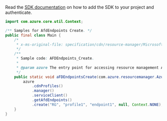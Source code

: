 Read the [SDK documentation](https://github.com/Azure/azure-sdk-for-java/blob/azure-resourcemanager_2.12.0/sdk/resourcemanager/azure-resourcemanager/README.md) on how to add the SDK to your project and authenticate.

```java
import com.azure.core.util.Context;

/** Samples for AfdEndpoints Create. */
public final class Main {
    /*
     * x-ms-original-file: specification/cdn/resource-manager/Microsoft.Cdn/stable/2021-06-01/examples/AFDEndpoints_Create.json
     */
    /**
     * Sample code: AFDEndpoints_Create.
     *
     * @param azure The entry point for accessing resource management APIs in Azure.
     */
    public static void aFDEndpointsCreate(com.azure.resourcemanager.AzureResourceManager azure) {
        azure
            .cdnProfiles()
            .manager()
            .serviceClient()
            .getAfdEndpoints()
            .create("RG", "profile1", "endpoint1", null, Context.NONE);
    }
}
```
